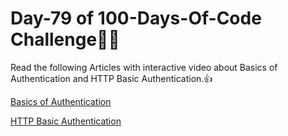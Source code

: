 # Day-79 of 100-Days-Of-Code Challenge🚀✨

Read the following Articles with interactive video about Basics of Authentication and HTTP Basic Authentication.👍

[Basics of Authentication](https://roadmap.sh/guides/basics-of-authentication)

[HTTP Basic Authentication](https://roadmap.sh/guides/http-basic-authentication)
